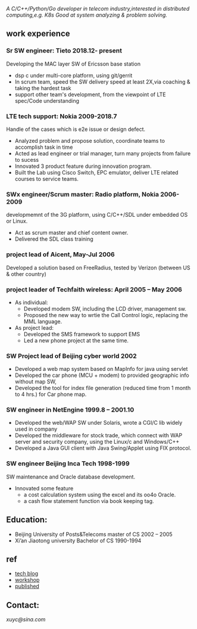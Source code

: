 *A C/C++/Python/Go developer in telecom industry,interested in distributed computing,e.g. K8s
Good at system analyzing & problem solving.*


## work experience
### Sr SW engineer:  Tieto   2018.12- present
Developing the MAC layer SW of Ericsson base station
* dsp c under multi-core platform, using git/gerrit
* In scrum team, speed the SW delivery speed at least 2X,via coaching & taking the hardest task
* support other team's development, from the viewpoint of LTE spec/Code understanding

### LTE tech support:      Nokia   2009-2018.7
Handle of the cases which is e2e issue or design defect.
* Analyzed problem and propose solution, coordinate teams to accomplish task in time
* Acted as lead engineer or trial manager, turn many projects from failure to sucess
* Innovated 3 product feature during innovation program.
* Built the Lab using Cisco Switch, EPC emulator, deliver LTE related courses to service teams.

### SWx engineer/Scrum master: Radio platform, Nokia    2006-2009
developmemnt of the 3G platform, using C/C++/SDL under embedded OS or Linux.
* Act as scrum master and chief content owner.
* Delivered the SDL class training 

### project lead of Aicent,                          May-Jul    2006
Developed a solution based on FreeRadius, tested by Verizon (between US & other country)

### project leader of Techfaith wireless:            April 2005 – May 2006 
* As individual: 
  - Developed modem SW, including the LCD driver, management sw. 
  - Proposed the new way to wrtie the Call Control logic, replacing the MML language.
* As project lead: 
  - Developed the  SMS framework to support EMS
  - Led a new phone project at the same time.

### SW Project lead of Beijing cyber world            2002
* Developed a web map system based on MapInfo for java using servlet
* Developed the car phone (MCU + modem) to provided geographic info without map SW, 
* Developed the tool for index file generation (reduced time from 1 month to 4 hrs.) for Car phone map.

### SW engineer in NetEngine         1999.8 – 2001.10
* Developed the web/WAP SW under Solaris, wrote a CGI/C lib widely used in company
* Developed the middleware for stock trade, which connect with WAP server and security company, using the Linux/c and Windows/C++
* Developed a Java GUI client with Java Swing/Applet using FIX protocol.

### SW engineer  Beijing Inca Tech   1998-1999
SW maintenance and Oracle database development. 
* Innovated some feature 
  - a cost calculation system using the excel and its oo4o Oracle.
  - a cash flow statement function via book keeping tag.

## Education:
* Beijing University of Posts&Telecoms  master of CS    2002 – 2005
* Xi’an Jiaotong university             Bachelor of CS  1990-1994

## ref
* [tech blog](https://justwawre.github.io/Alex/blog) 
* [workshop](https://justwawre.github.io/Alex/workshop/)
* [published](https://justwawre.github.io/Alex/published/) 

## **Contact:**  
_xuyc@sina.com_ 

